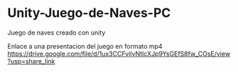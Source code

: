 # Unity-Juego-de-Naves-PC
 Juego de naves creado con unity

Enlace a una presentacion del juego en formato mp4
https://drive.google.com/file/d/1ux3CCFvjlvNtIcXJp9YsGEfS8fw_COsE/view?usp=share_link
